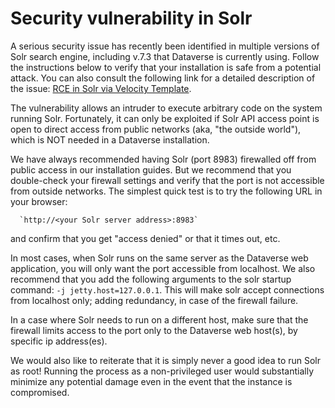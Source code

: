 # Security vulnerability in Solr 

A serious security issue has recently been identified in multiple
versions of Solr search engine, including v.7.3 that Dataverse is
currently using. Follow the instructions below to verify that your
installation is safe from a potential attack. You can also consult the
following link for a detailed description of the issue:
<A HREF="https://github.com/veracode-research/solr-injection#7-cve-2019-xxxx-rce-via-velocity-template-by-_s00py">RCE in Solr via Velocity Template</A>.

The vulnerability allows an intruder to execute arbitrary code on
the system running Solr. Fortunately, it can only be exploited if Solr
API access point is open to direct access from public networks (aka,
"the outside world"), which is NOT needed in a Dataverse installation.

We have always recommended having Solr (port 8983) firewalled off from
public access in our installation guides. But we recommend that you
double-check your firewall settings and verify that the port is not
accessible from outside networks. The simplest quick test is to try
the following URL in your browser:

      `http://<your Solr server address>:8983`

and confirm that you get "access denied" or that it times out, etc. 

In most cases, when Solr runs on the same server as the Dataverse web
application, you will only want the port accessible from localhost. We
also recommend that you add the following arguments to the solr
startup command: `-j jetty.host=127.0.0.1`. This will make solr accept
connections from localhost only; adding redundancy, in case of the
firewall failure.

In a case where Solr needs to run on a different host, make sure that
the firewall limits access to the port only to the Dataverse web
host(s), by specific ip address(es).
 
We would also like to reiterate that it is simply never a good idea to
run Solr as root! Running the process as a non-privileged user would
substantially minimize any potential damage even in the event that the
instance is compromised.
